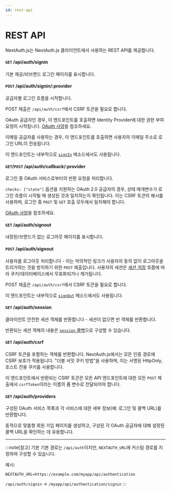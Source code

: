 ```yaml
---
id: rest-api
---
```


# REST API
NextAuth.js는 NextAuth.js 클라이언트에서 사용하는 REST API를 제공합니다.

#### `GET` /api/auth/signin[](https://next-auth.js.org/getting-started/rest-api#get-apiauthsignin "직접 링크")

기본 제공/비브랜드 로그인 페이지를 표시합니다.

#### `POST` /api/auth/signin/:provider[](https://next-auth.js.org/getting-started/rest-api#post-apiauthsigninprovider "직접 링크")

공급자별 로그인 흐름을 시작합니다.

POST 제출은 `/api/auth/csrf`에서 CSRF 토큰을 필요로 합니다.

OAuth 공급자인 경우, 이 엔드포인트를 호출하면 Identity Provider에 대한 권한 부여 요청이 시작됩니다. [OAuth 사양](https://datatracker.ietf.org/doc/html/rfc6749#section-4.1.1)을 참조하세요.

이메일 공급자를 사용하는 경우, 이 엔드포인트를 호출하면 사용자의 이메일 주소로 로그인 URL이 전송됩니다.

이 엔드포인트는 내부적으로 [`signIn`](https://next-auth.js.org/getting-started/client#signin) 메소드에서도 사용됩니다.

#### `GET`/`POST` /api/auth/callback/:provider[](https://next-auth.js.org/getting-started/rest-api#getpost-apiauthcallbackprovider "직접 링크")

로그인 중 OAuth 서비스로부터의 반환 요청을 처리합니다.

`checks: ["state"]` 옵션을 지원하는 OAuth 2.0 공급자의 경우, 상태 매개변수가 로그인 흐름이 시작될 때 생성된 것과 일치하는지 확인됩니다. 이는 CSRF 토큰의 해시를 사용하며, 로그인 중 `POST` 및 `GET` 호출 모두에서 일치해야 합니다.

[OAuth 사양](https://datatracker.ietf.org/doc/html/rfc6749#section-4.1.2)을 참조하세요.

#### `GET` /api/auth/signout[](https://next-auth.js.org/getting-started/rest-api#get-apiauthsignout "직접 링크")

내장된/브랜드가 없는 로그아웃 페이지를 표시합니다.

#### `POST` /api/auth/signout[](https://next-auth.js.org/getting-started/rest-api#post-apiauthsignout "직접 링크")

사용자를 로그아웃 처리합니다 - 이는 악의적인 링크가 사용자의 동의 없이 로그아웃을 트리거하는 것을 방지하기 위한 `POST` 제출입니다. 사용자의 세션은 [세션 저장](https://next-auth.js.org/configuration/options#session) 흐름에 따라 쿠키/데이터베이스에서 무효화되거나 제거됩니다.

POST 제출은 `/api/auth/csrf`에서 CSRF 토큰을 필요로 합니다.

이 엔드포인트는 내부적으로 [`signOut`](https://next-auth.js.org/getting-started/client#signout) 메소드에서도 사용됩니다.

#### `GET` /api/auth/session[](https://next-auth.js.org/getting-started/rest-api#get-apiauthsession "직접 링크")

클라이언트 안전한 세션 객체를 반환합니다 - 세션이 없으면 빈 객체를 반환합니다.

반환되는 세션 객체의 내용은 [`session` 콜백](https://next-auth.js.org/configuration/callbacks#session-callback)으로 구성할 수 있습니다.

#### `GET` /api/auth/csrf[](https://next-auth.js.org/getting-started/rest-api#get-apiauthcsrf "직접 링크")

CSRF 토큰을 포함하는 객체를 반환합니다. NextAuth.js에서는 모든 인증 경로에 CSRF 보호가 적용됩니다. "더블 서밋 쿠키 방법"을 사용하며, 이는 서명된 HttpOnly, 호스트 전용 쿠키를 사용합니다.

이 엔드포인트에서 반환되는 CSRF 토큰은 모든 API 엔드포인트에 대한 모든 `POST` 제출에서 `csrfToken`이라는 이름의 폼 변수로 전달되어야 합니다.

#### `GET` /api/auth/providers[](https://next-auth.js.org/getting-started/rest-api#get-apiauthproviders "직접 링크")

구성된 OAuth 서비스 목록과 각 서비스에 대한 세부 정보(예: 로그인 및 콜백 URL)를 반환합니다.

동적으로 맞춤형 회원 가입 페이지를 생성하고, 구성된 각 OAuth 공급자에 대해 설정된 콜백 URL을 확인하는 데 유용합니다.

___

:::note[참고]
기본 기본 경로는 `/api/auth`이지만, `NEXTAUTH_URL`에 커스텀 경로를 지정하여 구성할 수 있습니다.

예시:

`NEXTAUTH_URL=https://example.com/myapp/api/authentication`

`/api/auth/signin` -> `/myapp/api/authentication/signin`
:::